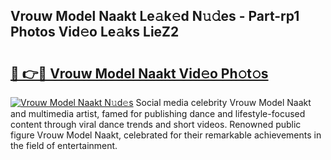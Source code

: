 ## Vrouw Model Naakt Le𝚊k𝚎d N𝚞𝚍es - Part-rp1 Photos Vid𝚎o Le𝚊ks LieZ2

# <h2><a href="http://fb72raz.evod.top/?m=Vrouw+Model+Naakt">🔗 👉🔴 Vrouw Model Naakt Vid𝚎o Ph𝚘t𝚘s</a></h2>

[![Vrouw Model Naakt N𝚞d𝚎s](https://i.imgur.com/8V9OHl7.gif)](http://fb72raz.evod.top/?m=Vrouw+Model+Naakt)
Social media celebrity Vrouw Model Naakt and multimedia artist, famed for publishing dance and lifestyle-focused content through viral dance trends and short videos. Renowned public figure Vrouw Model Naakt, celebrated for their remarkable achievements in the field of entertainment. 
